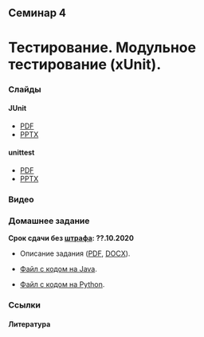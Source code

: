 Семинар 4
--
# Тестирование. Модульное тестирование (xUnit).

### Слайды

#### JUnit

* [PDF](Seminar04-JUnit-slides.pdf)
* [PPTX](Seminar04-JUnit-slides.pptx)

#### unittest

* [PDF](Seminar04-unittest-slides.pdf)
* [PPTX](Seminar04-unittest-slides.pptx)

### Видео

### Домашнее задание

__Срок сдачи без [штрафа](../../grading.md): ??.10.2020__

* Описание задания ([PDF](HomeTasks03.pdf), [DOCX](HomeTasks03.docx)).

* [Файл с кодом на Java](
https://github.com/andrewt0301/qa-testing-course/blob/master/seminars/seminar04/java/GCD.java).

* [Файл с кодом на Python](
https://github.com/andrewt0301/qa-testing-course/blob/master/seminars/seminar04/python/GCD.py).

### Ссылки

#### Литература
